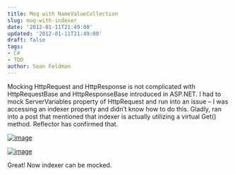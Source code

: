 ```yaml
---
title: Moq with NameValueCollection
slug: moq-with-indexer
date: '2012-01-11T21:49:00'
updated: '2012-01-11T21:49:00'
draft: false
tags:
- C#
- TDD
author: Sean Feldman
---
```



Mocking HttpRequest and HttpResponse is not complicated with HttpRequestBase and HttpResponseBase introduced in ASP.NET. I had to mock ServerVariables property of HttpRequest and run into an issue – I was accessing an indexer property and didn’t know how to do this. Gladly, ran into a post that mentioned that indexer is actually utilizing a virtual Get() method. Reflector has confirmed that.

[![image](https://aspblogs.blob.core.windows.net/media/sfeldman/Media/image_thumb_2427F3FD.png "image")](https://aspblogs.blob.core.windows.net/media/sfeldman/Media/image_305993F1.png)

[![image](https://aspblogs.blob.core.windows.net/media/sfeldman/Media/image_thumb_4FF847EC.png "image")](https://aspblogs.blob.core.windows.net/media/sfeldman/Media/image_5F0F26C6.png)

Great! Now indexer can be mocked.



